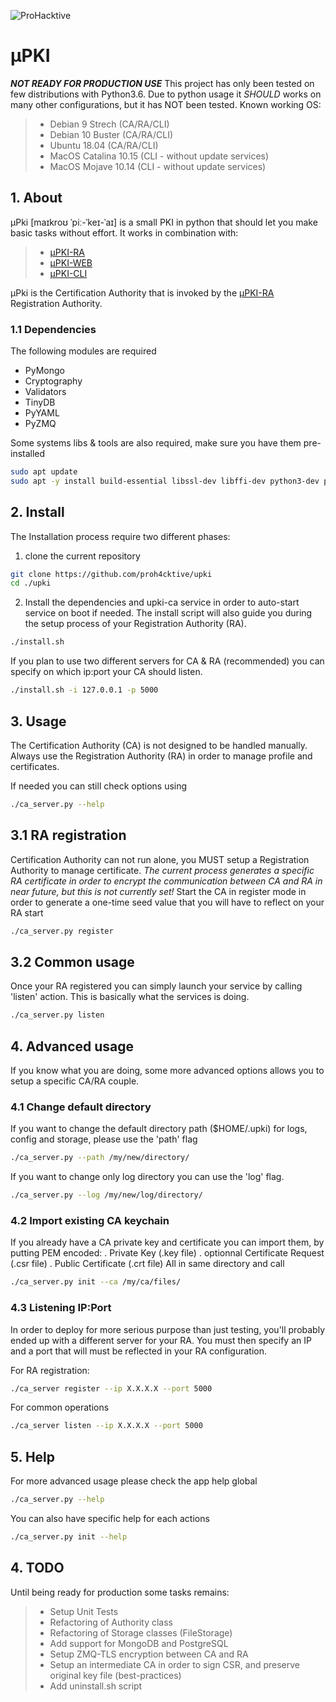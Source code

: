 ![ProHacktive](https://prohacktive.io/assets/v2/img/logo-prohacktive-purple.png "uPKI from ProHacktive.io")

# µPKI
***NOT READY FOR PRODUCTION USE***
This project has only been tested on few distributions with Python3.6.
Due to python usage it *SHOULD* works on many other configurations, but it has NOT been tested.
Known working OS:
> - Debian 9 Strech (CA/RA/CLI)
> - Debian 10 Buster (CA/RA/CLI)
> - Ubuntu 18.04 (CA/RA/CLI)
> - MacOS Catalina 10.15 (CLI - without update services)
> - MacOS Mojave 10.14 (CLI - without update services)

## 1. About
µPki [maɪkroʊ ˈpiː-ˈkeɪ-ˈaɪ] is a small PKI in python that should let you make basic tasks without effort.
It works in combination with:
> - [µPKI-RA](https://github.com/proh4cktive/upki-ra)
> - [µPKI-WEB](https://github.com/proh4cktive/upki-web)
> - [µPKI-CLI](https://github.com/proh4cktive/upki-cli)

µPki is the Certification Authority that is invoked by the [µPKI-RA](https://github.com/proh4cktive/upki-ra) Registration Authority.

### 1.1 Dependencies
The following modules are required
- PyMongo
- Cryptography
- Validators
- TinyDB
- PyYAML
- PyZMQ

Some systems libs & tools are also required, make sure you have them pre-installed
```bash
sudo apt update
sudo apt -y install build-essential libssl-dev libffi-dev python3-dev python3-pip git
```

## 2. Install
The Installation process require two different phases:

1. clone the current repository
```bash
git clone https://github.com/proh4cktive/upki
cd ./upki
```

2. Install the dependencies and upki-ca service in order to auto-start service on boot if needed. The install script will also guide you during the setup process of your Registration Authority (RA).
```bash
./install.sh
```

If you plan to use two different servers for CA & RA (recommended) you can specify on which ip:port your CA should listen.
```bash
./install.sh -i 127.0.0.1 -p 5000
```

## 3. Usage
The Certification Authority (CA) is not designed to be handled manually. Always use the Registration Authority (RA) in order to manage profile and certificates.

If needed you can still check options using
```bash
./ca_server.py --help
```

## 3.1 RA registration
Certification Authority can not run alone, you MUST setup a Registration Authority to manage certificate. *The current process generates a specific RA certificate in order to encrypt the communication between CA and RA in near future, but this is not currently set!*
Start the CA in register mode in order to generate a one-time seed value that you will have to reflect on your RA start
```bash
./ca_server.py register
```

## 3.2 Common usage
Once your RA registered you can simply launch your service by calling 'listen' action. This is basically what the services is doing.
```bash
./ca_server.py listen
```

## 4. Advanced usage
If you know what you are doing, some more advanced options allows you to setup a specific CA/RA couple.

### 4.1 Change default directory
If you want to change the default directory path ($HOME/.upki) for logs, config and storage, please use the 'path' flag
```bash
./ca_server.py --path /my/new/directory/
```

If you want to change only log directory you can use the 'log' flag.
```bash
./ca_server.py --log /my/new/log/directory/
```

### 4.2 Import existing CA keychain
If you already have a CA private key and certificate you can import them, by putting PEM encoded:
    . Private Key (.key file)
    . optionnal Certificate Request (.csr file)
    . Public Certificate (.crt file)
All in same directory and call
```bash
./ca_server.py init --ca /my/ca/files/
```

### 4.3 Listening IP:Port
In order to deploy for more serious purpose than just testing, you'll probably ended up with a different server for your RA. You must then specify an IP and a port that will must be reflected in your RA configuration.

For RA registration:
```bash
./ca_server register --ip X.X.X.X --port 5000
```

For common operations
```bash
./ca_server listen --ip X.X.X.X --port 5000
```

## 5. Help
For more advanced usage please check the app help global
```bash
./ca_server.py --help
```

You can also have specific help for each actions
```bash
./ca_server.py init --help
```

## 4. TODO
Until being ready for production some tasks remains:
> - Setup Unit Tests
> - Refactoring of Authority class
> - Refactoring of Storage classes (FileStorage)
> - Add support for MongoDB and PostgreSQL
> - Setup ZMQ-TLS encryption between CA and RA
> - Setup an intermediate CA in order to sign CSR, and preserve original key file (best-practices)
> - Add uninstall.sh script

